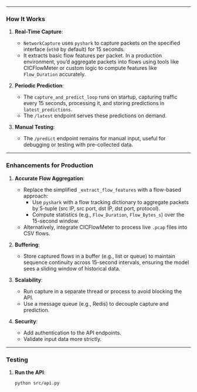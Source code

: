 
---

### How It Works

1. **Real-Time Capture**:
   - `NetworkCapture` uses `pyshark` to capture packets on the specified interface (`eth0` by default) for 15 seconds.
   - It extracts basic flow features per packet. In a production environment, you’d aggregate packets into flows using tools like CICFlowMeter or custom logic to compute features like `Flow_Duration` accurately.

2. **Periodic Prediction**:
   - The `capture_and_predict_loop` runs on startup, capturing traffic every 15 seconds, processing it, and storing predictions in `latest_predictions`.
   - The `/latest` endpoint serves these predictions on demand.

3. **Manual Testing**:
   - The `/predict` endpoint remains for manual input, useful for debugging or testing with pre-collected data.

---

### Enhancements for Production

1. **Accurate Flow Aggregation**:
   - Replace the simplified `_extract_flow_features` with a flow-based approach:
     - Use `pyshark` with a flow tracking dictionary to aggregate packets by 5-tuple (src IP, src port, dst IP, dst port, protocol).
     - Compute statistics (e.g., `Flow_Duration`, `Flow_Bytes_s`) over the 15-second window.
   - Alternatively, integrate CICFlowMeter to process live `.pcap` files into CSV flows.

2. **Buffering**:
   - Store captured flows in a buffer (e.g., list or queue) to maintain sequence continuity across 15-second intervals, ensuring the model sees a sliding window of historical data.

3. **Scalability**:
   - Run capture in a separate thread or process to avoid blocking the API.
   - Use a message queue (e.g., Redis) to decouple capture and prediction.

4. **Security**:
   - Add authentication to the API endpoints.
   - Validate input data more strictly.

---

### Testing

1. **Run the API**:
   ```bash
   python src/api.py